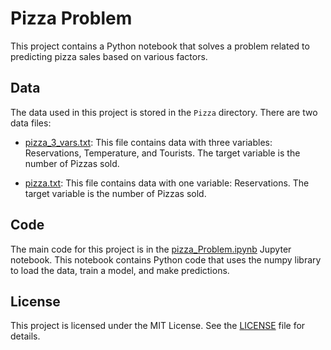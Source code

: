 # Pizza Problem

This project contains a Python notebook that solves a problem related to predicting pizza sales based on various factors.

## Data

The data used in this project is stored in the `Pizza` directory. There are two data files:

- [pizza_3_vars.txt](Pizza/pizza_3_vars.txt): This file contains data with three variables: Reservations, Temperature, and Tourists. The target variable is the number of Pizzas sold.

- [pizza.txt](Pizza/pizza.txt): This file contains data with one variable: Reservations. The target variable is the number of Pizzas sold.

## Code

The main code for this project is in the [pizza_Problem.ipynb](Pizza/pizza_Problem.ipynb) Jupyter notebook. This notebook contains Python code that uses the numpy library to load the data, train a model, and make predictions.

## License

This project is licensed under the MIT License. See the [LICENSE](LICENSE) file for details.
